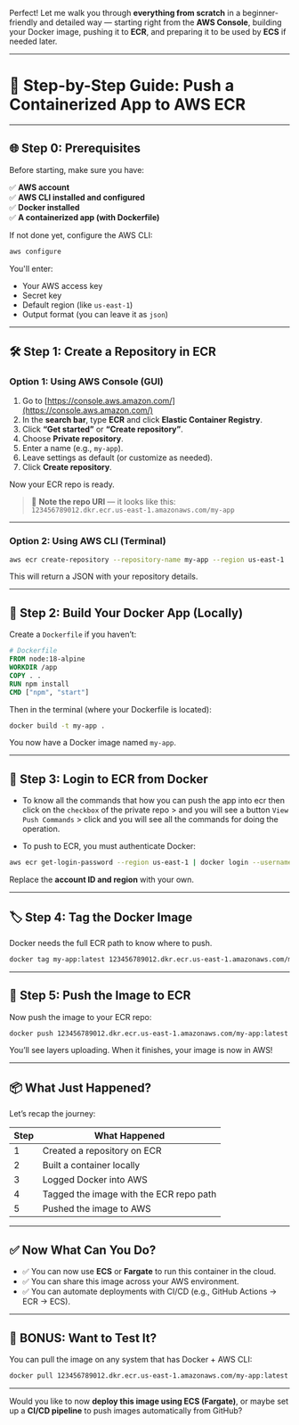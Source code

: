 Perfect! Let me walk you through **everything from scratch** in a beginner-friendly and detailed way — starting right from the **AWS Console**, building your Docker image, pushing it to **ECR**, and preparing it to be used by **ECS** if needed later.

---

# 🧭 Step-by-Step Guide: Push a Containerized App to AWS ECR

---

## 🌐 Step 0: Prerequisites

Before starting, make sure you have:

✅ **AWS account**  
✅ **AWS CLI installed and configured**  
✅ **Docker installed**  
✅ **A containerized app (with Dockerfile)**  

If not done yet, configure the AWS CLI:

```bash
aws configure
```

You'll enter:
- Your AWS access key
- Secret key
- Default region (like `us-east-1`)
- Output format (you can leave it as `json`)

---

## 🛠️ Step 1: Create a Repository in ECR

### Option 1: Using AWS Console (GUI)

1. Go to [https://console.aws.amazon.com/](https://console.aws.amazon.com/)
2. In the **search bar**, type **ECR** and click **Elastic Container Registry**.
3. Click **“Get started”** or **“Create repository”**.
4. Choose **Private repository**.
5. Enter a name (e.g., `my-app`).
6. Leave settings as default (or customize as needed).
7. Click **Create repository**.

Now your ECR repo is ready.

> 📝 **Note the repo URI** — it looks like this:  
`123456789012.dkr.ecr.us-east-1.amazonaws.com/my-app`

---

### Option 2: Using AWS CLI (Terminal)

```bash
aws ecr create-repository --repository-name my-app --region us-east-1
```

This will return a JSON with your repository details.

---

## 🐳 Step 2: Build Your Docker App (Locally)

Create a `Dockerfile` if you haven’t:

```Dockerfile
# Dockerfile
FROM node:18-alpine
WORKDIR /app
COPY . .
RUN npm install
CMD ["npm", "start"]
```

Then in the terminal (where your Dockerfile is located):

```bash
docker build -t my-app .
```

You now have a Docker image named `my-app`.

---

## 🔐 Step 3: Login to ECR from Docker

- To know all the commands that how you can push the app into ecr then click on the `checkbox` of the private repo > and you will see a button `View Push Commands` > click and you will see all the commands for doing the operation.

- To push to ECR, you must authenticate Docker:

```bash
aws ecr get-login-password --region us-east-1 | docker login --username AWS --password-stdin 123456789012.dkr.ecr.us-east-1.amazonaws.com
```

Replace the **account ID and region** with your own.

---

## 🏷️ Step 4: Tag the Docker Image

Docker needs the full ECR path to know where to push.

```bash
docker tag my-app:latest 123456789012.dkr.ecr.us-east-1.amazonaws.com/my-app:latest
```

---

## 🚀 Step 5: Push the Image to ECR

Now push the image to your ECR repo:

```bash
docker push 123456789012.dkr.ecr.us-east-1.amazonaws.com/my-app:latest
```

You’ll see layers uploading. When it finishes, your image is now in AWS!

---

## 📦 What Just Happened?

Let’s recap the journey:

| Step | What Happened |
|------|---------------|
| 1 | Created a repository on ECR |
| 2 | Built a container locally |
| 3 | Logged Docker into AWS |
| 4 | Tagged the image with the ECR repo path |
| 5 | Pushed the image to AWS |

---

## ✅ Now What Can You Do?

- ✅ You can now use **ECS** or **Fargate** to run this container in the cloud.
- ✅ You can share this image across your AWS environment.
- ✅ You can automate deployments with CI/CD (e.g., GitHub Actions → ECR → ECS).

---

## 📘 BONUS: Want to Test It?

You can pull the image on any system that has Docker + AWS CLI:

```bash
docker pull 123456789012.dkr.ecr.us-east-1.amazonaws.com/my-app:latest
```

---

Would you like to now **deploy this image using ECS (Fargate)**, or maybe set up a **CI/CD pipeline** to push images automatically from GitHub?